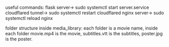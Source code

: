 useful commands:
flask server->          sudo systemctl start server.service
cloudflared tunnel->    sudo systemctl restart cloudflared
nginx server->          sudo systemctl reload nginx



folder structure inside media_library:
each folder is a movie name, 
inside each folder movie.mp4 is the movie, subtitles.vtt is the subtitles, poster.jpg is the poster.